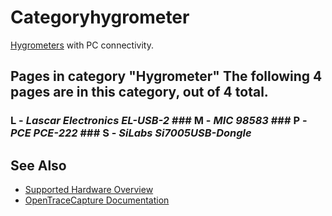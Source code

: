 # Categoryhygrometer
[Hygrometers](http://en.wikipedia.org/wiki/Hygrometer) with PC connectivity.
## Pages in category "Hygrometer" The following 4 pages are in this category, out of 4 total.
### L \- *Lascar Electronics EL-USB-2* ### M \- *MIC 98583* ### P \- *PCE PCE-222* ### S \- *SiLabs Si7005USB-Dongle*
## See Also
- [Supported Hardware Overview](../supported-hardware.md)
- [OpenTraceCapture Documentation](../../opentracecapture/overview.md)
